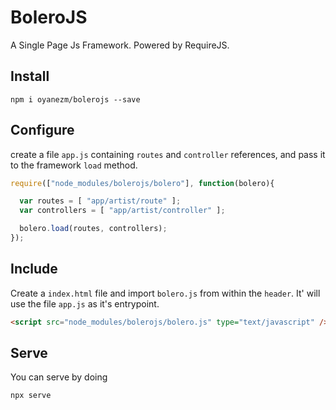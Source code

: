# BoleroJS

A Single Page Js Framework. Powered by RequireJS.

## Install

`npm i oyanezm/bolerojs --save`

## Configure

create a file `app.js` containing `routes` and `controller` references, and
pass it to the framework `load` method.

```js
require(["node_modules/bolerojs/bolero"], function(bolero){

  var routes = [ "app/artist/route" ];
  var controllers = [ "app/artist/controller" ];

  bolero.load(routes, controllers);
});
```

## Include

Create a `index.html` file and import `bolero.js` from within the `header`. It' will use the file `app.js` as it's entrypoint.

```html
<script src="node_modules/bolerojs/bolero.js" type="text/javascript" />
```

## Serve

You can serve by doing

`npx serve`
